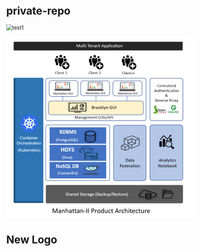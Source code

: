# private-repo

![test1](<img src="images/search-manhattan-package.png"  width="1000" height="400">)

![test](https://github.com/anshuman199/test_repo/blob/master/images/architecture-of-manhattan.png?raw=true)

# New Logo
